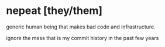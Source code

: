 # nepeat [they/them]

generic human being that makes bad code and infrastructure.

ignore the mess that is my commit history in the past few years
